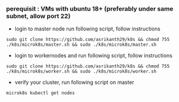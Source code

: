 ### perequisit : VMs with ubuntu 18+ (preferably under same subnet, allow port 22)
- login to master node run following script, follow instructions
```
sudo git clone https://github.com/asrikanth29/k8s && chmod 755 ./k8s/microk8s/master.sh && sudo ./k8s/microk8s/master.sh
```
- login to workernodes and run following script, follow instructions
```
sudo git clone https://github.com/asrikanth29/k8s && chmod 755 ./k8s/microk8s/worker.sh && sudo ./k8s/microk8s/worker.sh
```
- verify your cluster, run following script on master
```
microk8s kubectl get nodes
```
